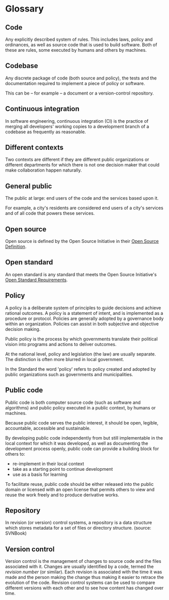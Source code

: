 # Glossary

## Code

Any explicitly described system of rules. This includes laws, policy and ordinances, as well as source code that is used to build software. Both of these are rules, some executed by humans and others by machines.

## Codebase

Any discrete package of code (both source and policy), the tests and the documentation required to implement a piece of policy or software.

This can be – for example – a document or a version-control repository.

## Continuous integration

In software engineering, continuous integration (CI) is the practice of merging all developers' working copies to a development branch of a codebase as frequently as reasonable.

## Different contexts

Two contexts are different if they are different public organizations or different departments for which there is not one decision maker that could make collaboration happen naturally.

## General public

The public at large: end users of the code and the services based upon it.

For example, a city's residents are considered end users of a city's services and of all code that powers these services.

## Open source

Open source is defined by the Open Source Initiative in their [Open Source Definition](https://opensource.org/osd-annotated).

## Open standard

An open standard is any standard that meets the Open Source Initiative's [Open Standard Requirements](https://opensource.org/osr).

## Policy

A policy is a deliberate system of principles to guide decisions and achieve rational outcomes.
A policy is a statement of intent, and is implemented as a procedure or protocol.
Policies are generally adopted by a governance body within an organization.
Policies can assist in both subjective and objective decision making.

Public policy is the process by which governments translate their political vision into programs and actions to deliver outcomes.

At the national level, policy and legislation (the law) are usually separate. The distinction is often more blurred in local government.

In the Standard the word 'policy' refers to policy created and adopted by public organizations such as governments and municipalities.

## Public code

Public code is both computer source code (such as software and algorithms) and public policy executed in a public context, by humans or machines.

Because public code serves the public interest, it should be open, legible, accountable, accessible and sustainable.

By developing public code independently from but still implementable in the local context for which it was developed, as well as documenting the development process openly, public code can provide a building block for others to:

* re-implement in their local context
* take as a starting point to continue development
* use as a basis for learning

To facilitate reuse, public code should be either released into the public domain or licensed with an open license that permits others to view and reuse the work freely and to produce derivative works.

## Repository

In revision (or version) control systems, a repository is a data structure which stores metadata for a set of files or directory structure. (source: SVNBook)

## Version control

Version control is the management of changes to source code and the files associated with it.
Changes are usually identified by a code, termed the *revision number* (or similar).
Each revision is associated with the time it was made and the person making the change thus making it easier to retrace the evolution of the code.
Revision control systems can be used to compare different versions with each other and to see how content has changed over time.

